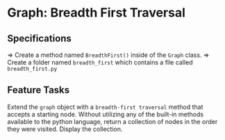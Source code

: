 # Graph: Breadth First Traversal

## Specifications

=> Create a method named `BreadthFirst()` inside of the `Graph` class.
=> Create a folder named `breadth_first` which contains a file called `breadth_first.py`

## Feature Tasks

Extend the `graph` object with a `breadth-first traversal` method that accepts a starting node. Without utilizing any of the built-in methods available to the python language, return a collection of nodes in the order they were visited. Display the collection.
